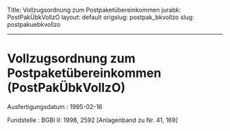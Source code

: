 Title: Vollzugsordnung zum Postpaketübereinkommen
jurabk: PostPakÜbkVollzO
layout: default
origslug: postpak_bkvollzo
slug: postpakuebkvollzo

---

# Vollzugsordnung zum Postpaketübereinkommen (PostPakÜbkVollzO)

Ausfertigungsdatum
:   1995-02-16

Fundstelle
:   BGBl II: 1998, 2592 [Anlagenband zu Nr. 41, 169]

